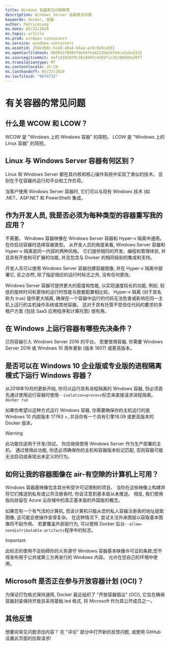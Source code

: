 ```yaml
---
title: Windows 容器常见问题解答
description: Windows Server 容器常见问题
keywords: docker, 容器
author: PatrickLang
ms.date: 05/22/2019
ms.topic: article
ms.prod: windows-containers
ms.service: windows-containers
ms.assetid: 25de368c-5a10-40a4-b4aa-ac8c9a9ca022
ms.openlocfilehash: 90894278885fde54feab222bb2bf44ca3eba331b
ms.sourcegitcommit: daf1d2b5879c382404fc4d59f1c35c88650e20f7
ms.translationtype: MT
ms.contentlocale: zh-CN
ms.lasthandoff: 05/23/2019
ms.locfileid: "9674732"
---
```

# <a name="frequently-asked-questions-about-containers"></a>有关容器的常见问题

## <a name="what-are-wcow-and-lcow"></a>什么是 WCOW 和 LCOW？

WCOW 是 "Windows 上的 Windows 容器" 的简短。 LCOW 是 "Windows 上的 Linux 容器" 的简短。

## <a name="whats-the-difference-between-linux-and-windows-server-containers"></a>Linux 与 Windows Server 容器有何区别？

Linux 和 Windows Server 都在其内核和核心操作系统中实现了类似的技术。 区别在于在容器内运行的平台和工作负荷。  

当客户使用 Windows Server 容器时, 它们可以与现有 Windows 技术 (如 .NET、ASP.NET 和 PowerShell) 集成。

## <a name="as-a-developer-do-i-have-to-rewrite-my-app-for-each-type-of-container"></a>作为开发人员, 我是否必须为每种类型的容器重写我的应用？

不需要。 Windows 容器映像在 Windows Server 容器和 Hyper-v 隔离中通用。 在你启动容器时选择容器类型。 从开发人员的角度来看, Windows Server 容器和 Hyper-v 隔离是同一内容的两种风格。 它们提供相同的开发、编程和管理体验, 并且具有开放和可扩展的功能, 并且包含与 Docker 的相同级别的集成和支持。

开发人员可以使用 Windows Server 容器创建容器图像, 并在 Hyper-v 隔离中部署它, 反之亦然, 除了指定相应的运行时标志之外, 没有任何更改。

Windows Server 容器可提供更大的密度和性能, 以实现速度较长的功能, 例如, 较低的旋转时间和更快的运行时性能与嵌套配置相比较。 Hyper-v 隔离 (对于其名称为 true) 提供更大隔离, 确保在一个容器中运行的代码无法危害或影响在同一主机上运行的主机操作系统或其他容器。 这对于具有托管不受信任代码的要求的多租户方案 (包括 SaaS 应用程序和计算托管) 很有用。

## <a name="what-are-the-prerequisites-for-running-containers-on-windows"></a>在 Windows 上运行容器有哪些先决条件？

已将容器引入 Windows Server 2016 的平台。 若要使用容器, 你需要 Windows Server 2016 或 Windows 10 周年更新 (版本 1607) 或更高版本。

## <a name="can-i-run-windows-containers-in-process-isolated-mode-on-windows-10-enterprise-or-professional"></a>是否可以在 Windows 10 企业版或专业版的进程隔离模式下运行 Windows 容器？

从2018年10月的更新开始, 你可以运行具有进程隔离的 Windows 容器, 但必须首先通过使用运行容器时使用`--isolation=process`标志来直接请求进程隔离。 `docker run`

如果你希望以这种方式运行 Windows 容器, 你需要确保你的主机运行的是 Windows 10 内部版本 17763 +, 并且你有一个具有引擎18.09 或更高版本的 Docker 版本。

> [!WARNING]
> 此功能仅适用于开发/测试。 你应继续使用 Windows Server 作为生产部署的主机。 通过使用此功能, 你还必须确保你的主机和容器版本标记匹配, 否则容器可能无法启动或表现出未定义的行为。

## <a name="how-do-i-make-my-container-images-available-on-air-gapped-machines"></a>如何让我的容器图像在 air-有空隙的计算机上可用？

Windows 容器基映像包含其分布受许可证限制的项目。 当你在这些映像上构建并将它们推送到私有或公共注册表时, 你会注意到基本层从未推送。 相反, 我们使用指向驻留在 Azure 云存储中的真正基本层的外国层的概念。

如果您有一个有气流的计算机, 而该计算机只能从您的私人容器注册表的地址提取图像, 这可能会使操作变得复杂。 在这种情况下, 尝试关注外来图层以获取基本图像将不起作用。 若要覆盖外部层行为, 可以使用 Docker 后台`--allow-nondistributable-artifacts`程序中的标志。

> [!IMPORTANT]
> 此标志的使用不会妨碍你的义务遵守 Windows 容器基本映像许可证的条款;您不得发布用于公共或第三方再发行的 Windows 内容。 允许在您自己的环境中使用。

## <a name="is-microsoft-participating-in-the-open-container-initiative-oci"></a>Microsoft 是否正在参与开放容器计划 (OCI)？

为保证打包格式保持通用, Docker 最近组织了 "开放容器倡议" (OCI), 它旨在确保容器封装保持开放且采用基础 led 格式, 将 Microsoft 作为其公开成员之一。

## <a name="additional-feedback"></a>其他反馈

想要向常见问题添加内容？ 在 "评论" 部分中打开新的反馈问题, 或使用 GitHub 设置此页面的拉取请求!
